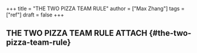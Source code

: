 +++
title = "THE TWO PIZZA TEAM RULE"
author = ["Max Zhang"]
tags = ["ref"]
draft = false
+++

## THE TWO PIZZA TEAM RULE <span class="tag"><span class="ATTACH">ATTACH</span></span> {#the-two-pizza-team-rule}
